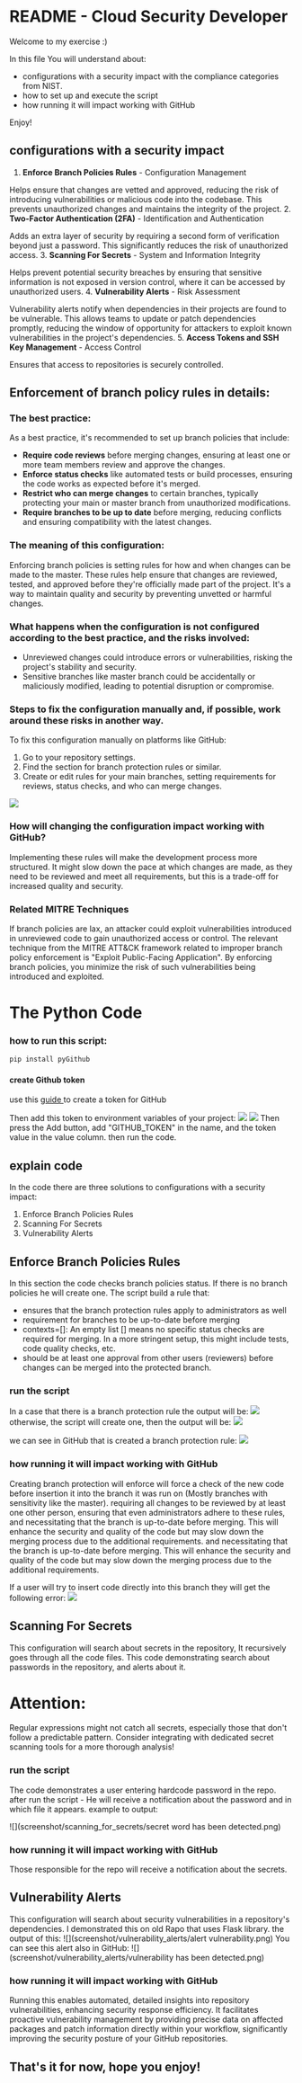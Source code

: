 

# README - Cloud Security Developer

Welcome to my exercise :)

In this file You will understand about:
- configurations with a security impact with the compliance categories from NIST.
- how to set up and execute the script
- how running it will impact working with GitHub

Enjoy!

## configurations with a security impact
1. **Enforce Branch Policies Rules** - Configuration Management

Helps ensure that changes are vetted and approved, reducing the risk of introducing vulnerabilities or malicious code into the codebase. This prevents unauthorized changes and maintains the integrity of the project.
2. **Two-Factor Authentication (2FA)** -  Identification and Authentication

Adds an extra layer of security by requiring a second form of verification beyond just a password. This significantly reduces the risk of unauthorized access.
3. **Scanning For Secrets** - System and Information Integrity

Helps prevent potential security breaches by ensuring that sensitive information is not exposed in version control, where it can be accessed by unauthorized users.
4. **Vulnerability Alerts** - Risk Assessment

Vulnerability alerts notify when dependencies in their projects are found to be vulnerable. This allows teams to update or patch dependencies promptly, reducing the window of opportunity for attackers to exploit known vulnerabilities in the project's dependencies.
5. **Access Tokens and SSH Key Management** - Access Control

Ensures that access to repositories is securely controlled.


## Enforcement of branch policy rules in details:

### The best practice:
As a best practice, it's recommended to set up branch policies that include:
- **Require code reviews** before merging changes, ensuring at least one or more team members review and approve the changes.
- **Enforce status checks** like automated tests or build processes, ensuring the code works as expected before it's merged.
- **Restrict who can merge changes** to certain branches, typically protecting your main or master branch from unauthorized modifications.
- **Require branches to be up to date** before merging, reducing conflicts and ensuring compatibility with the latest changes.

### The meaning of this configuration:

Enforcing branch policies is setting rules for how and when changes can be made to the master.
These rules help ensure that changes are reviewed, tested, and approved before they're officially made part of the project. It's a way to maintain quality and security by preventing unvetted or harmful changes.

### What happens when the configuration is not configured according to the best practice, and the risks involved:
- Unreviewed changes could introduce errors or vulnerabilities, risking the project's stability and security.
- Sensitive branches like master branch could be accidentally or maliciously modified, leading to potential disruption or compromise.

### Steps to fix the configuration manually and, if possible, work around these risks in another way.

To fix this configuration manually on platforms like GitHub:
1. Go to your repository settings.
2. Find the section for branch protection rules or similar.
3. Create or edit rules for your main branches, setting requirements for reviews, status checks, and who can merge changes.

![](screenshot/branch_protection/create_branch_protection_in_github.png)

### How will changing the configuration impact working with GitHub?

Implementing these rules will make the development process more structured. It might slow down the pace at which changes are made, as they need to be reviewed and meet all requirements, but this is a trade-off for increased quality and security.

### Related MITRE Techniques
If branch policies are lax, an attacker could exploit vulnerabilities introduced in unreviewed code to gain unauthorized access or control. 
The relevant technique from the MITRE ATT&CK framework related to improper branch policy enforcement is "Exploit Public-Facing Application". 
By enforcing branch policies, you minimize the risk of such vulnerabilities being introduced and exploited.

# The Python Code

### how to run this script:

```bash
pip install pyGithub
```

#### create Github token
use this [guide
](https://docs.github.com/en/authentication/keeping-your-account-and-data-secure/managing-your-personal-access-tokens#creating-a-fine-grained-personal-access-token)
 to create a token for GitHub

Then add this token to environment variables of your project:
 ![](screenshot/token/token1.png)
 ![](screenshot/token/token2.png)
Then press the Add button, add "GITHUB_TOKEN" in the name, and the token value in the value column.
then run the code.

## explain code
In the code there are three solutions to configurations with a security impact:
1. Enforce Branch Policies Rules
2. Scanning For Secrets
3. Vulnerability Alerts

## Enforce Branch Policies Rules
In this section the code checks branch policies status.
If there is no branch policies he will create one.
The script build a rule that: 
 - ensures that the branch protection rules apply to administrators as well
 - requirement for branches to be up-to-date before merging
 - contexts=[]: An empty list [] means no specific status checks are required for merging. In a more stringent setup, this might include tests, code quality checks, etc.
 - should be at least one approval from other users (reviewers) before changes can be merged into the protected branch. 

### run the script
In a case that there is a branch protection rule the output will be:
![](screenshot/branch_protection/branch_protection_exists.png)
otherwise, the script will create one, then the output will be:
![](screenshot/branch_protection/Creating_branch_protection.png)

we can see in GitHub that is created a branch protection rule:
![](screenshot/branch_protection/branch_protection_github.png)


### how running it will impact working with GitHub
Creating branch protection will enforce will force a check of the new code before insertion it into the branch it was run on (Mostly branches with sensitivity like the master).
requiring all changes to be reviewed by at least one other person, ensuring that even administrators adhere to these rules, and necessitating that the branch is up-to-date before merging. This will enhance the security and quality of the code but may slow down the merging process due to the additional requirements.
and necessitating that the branch is up-to-date before merging. This will enhance the security and quality of the code but may slow down the merging process due to the additional requirements.

If a user will try to insert code directly into this branch they will get the following error:
![](screenshot/branch_protection/branch_protection_in_action.png)

## Scanning For Secrets
This configuration will search about secrets in the repository, It recursively goes through all the code files.
This code demonstrating search about passwords in the repository, and alerts about it.

# Attention:
Regular expressions might not catch all secrets, especially those that don't follow a predictable pattern. Consider integrating with dedicated secret scanning tools for a more thorough analysis!

### run the script
The code demonstrates a user entering hardcode password in the repo.
after run the script - He will receive a notification about the password and in which file it appears.
example to output:

![](screenshot/scanning_for_secrets/secret word has been detected.png)

### how running it will impact working with GitHub
Those responsible for the repo will receive a notification about the secrets.


## Vulnerability Alerts
This configuration will search about security vulnerabilities in a repository's dependencies.
I demonstrated this on old Rapo that uses Flask library.
the output of this:
![](screenshot/vulnerability_alerts/alert vulnerability.png)
You can see this alert also in GitHub:
![](screenshot/vulnerability_alerts/vulnerability has been detected.png)

### how running it will impact working with GitHub
Running this enables automated, detailed insights into repository vulnerabilities, enhancing security response efficiency. It facilitates proactive vulnerability management by providing precise data on affected packages and patch information directly within your workflow, significantly improving the security posture of your GitHub repositories.

## That's it for now, hope you enjoy!